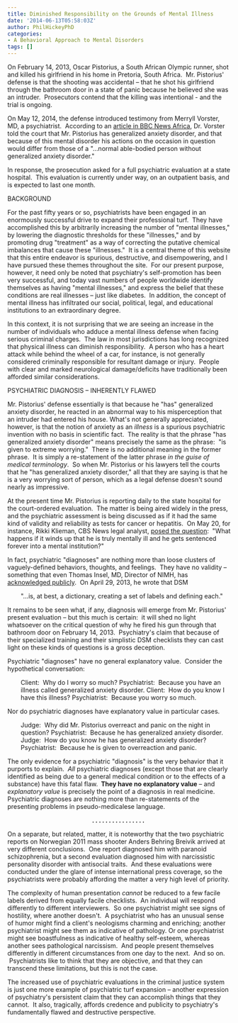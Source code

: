 ```yaml
---
title: Diminished Responsibility on the Grounds of Mental Illness
date: '2014-06-13T05:58:03Z'
author: PhilHickeyPhD
categories:
- A Behavioral Approach to Mental Disorders
tags: []
---
```


On February 14, 2013, Oscar Pistorius, a South African Olympic runner, shot and killed his girlfriend in his home in Pretoria, South Africa.  Mr. Pistorius' defense is that the shooting was accidental – that he shot his girlfriend through the bathroom door in a state of panic because he believed she was an intruder.  Prosecutors contend that the killing was intentional - and the trial is ongoing.

On May 12, 2014, the defense introduced testimony from Merryll Vorster, MD, a psychiatrist.  According to an <a href="http://www.bbc.com/news/world-africa-27371430">article in BBC News Africa</a>, Dr. Vorster told the court that Mr. Pistorius has generalized anxiety disorder, and that because of this mental disorder his actions on the occasion in question would differ from those of a "…normal able-bodied person without generalized anxiety disorder."

In response, the prosecution asked for a full psychiatric evaluation at a state hospital.  This evaluation is currently under way, on an outpatient basis, and is expected to last one month.

BACKGROUND

For the past fifty years or so, psychiatrists have been engaged in an enormously successful drive to expand their professional turf.  They have accomplished this by arbitrarily increasing the number of "mental illnesses," by lowering the diagnostic thresholds for these "illnesses," and by promoting drug "treatment" as a way of correcting the putative chemical imbalances that cause these "illnesses."  It is a central theme of this website that this entire endeavor is spurious, destructive, and disempowering, and I have pursued these themes throughout the site.  For our present purpose, however, it need only be noted that psychiatry's self-promotion has been very successful, and today vast numbers of people worldwide identify themselves as having "mental illnesses," and express the belief that these conditions are real illnesses – just like diabetes.  In addition, the concept of mental illness has infiltrated our social, political, legal, and educational institutions to an extraordinary degree.

In this context, it is not surprising that we are seeing an increase in the number of individuals who adduce a mental illness defense when facing serious criminal charges.  The law in most jurisdictions has long recognized that physical illness can diminish responsibility.  A person who has a heart attack while behind the wheel of a car, for instance, is not generally considered criminally responsible for resultant damage or injury.  People with clear and marked neurological damage/deficits have traditionally been afforded similar considerations.

PSYCHIATRIC DIAGNOSIS – INHERENTLY FLAWED

Mr. Pistorius' defense essentially is that because he "has" generalized anxiety disorder, he reacted in an abnormal way to his misperception that an intruder had entered his house. What's not generally appreciated, however, is that the notion of anxiety as an <em>illness</em> is a spurious psychiatric invention with no basis in scientific fact.  The reality is that the phrase "has generalized anxiety disorder" means precisely the same as the phrase:  "is given to extreme worrying."  There is no additional meaning in the former phrase.  It is simply a re-statement of the latter phrase <em>in the guise of medical terminology</em>.  So when Mr. Pistorius or his lawyers tell the courts that he "has generalized anxiety disorder," all that they are saying is that he is a very worrying sort of person, which as a legal defense doesn't sound nearly as impressive.

At the present time Mr. Pistorius is reporting daily to the state hospital for the court-ordered evaluation.  The matter is being aired widely in the press, and the psychiatric assessment is being discussed as if it had the same kind of validity and reliability as tests for cancer or hepatitis.  On May 20, for instance, Rikki Klieman, CBS News legal analyst, <a href="http://www.cbsnews.com/news/oscar-pistorius-mental-health-analysis-did-diagnosis-backfire-on-his-defense-team/">posed the question</a>:  "What happens if it winds up that he is truly mentally ill and he gets sentenced forever into a mental institution?"

In fact, psychiatric "diagnoses" are nothing more than loose clusters of vaguely-defined behaviors, thoughts, and feelings.  They have no validity – something that even Thomas Insel, MD, Director of NIMH, has <a href="http://www.nimh.nih.gov/about/director/2013/transforming-diagnosis.shtml">acknowledged publicly</a>.  On April 29, 2013, he wrote that DSM
<p style="padding-left: 30px;">"…is, at best, a dictionary, creating a set of labels and defining each."</p>
It remains to be seen what, if any, diagnosis will emerge from Mr. Pistorius' present evaluation – but this much is certain:  it will shed no light whatsoever on the critical question of why he fired his gun through that bathroom door on February 14, 2013.  Psychiatry's claim that because of their specialized training and their simplistic DSM checklists they can cast light on these kinds of questions is a gross deception.

Psychiatric "diagnoses" have no general explanatory value.  Consider the hypothetical conversation:
<p style="padding-left: 30px;">Client:  Why do I worry so much?
Psychiatrist:  Because you have an illness called generalized anxiety disorder.
Client:  How do you know I have this illness?
Psychiatrist:  Because you worry so much.</p>
Nor do psychiatric diagnoses have explanatory value in particular cases.
<p style="padding-left: 30px;">Judge:  Why did Mr. Pistorius overreact and panic on the night in question?
Psychiatrist:  Because he has generalized anxiety disorder.
Judge:  How do you know he has generalized anxiety disorder?
Psychiatrist:  Because he is given to overreaction and panic.</p>
The only evidence for a psychiatric "diagnosis" is the very behavior that it purports to explain.  <em>All</em> psychiatric diagnoses (except those that are clearly identified as being due to a general medical condition or to the effects of a substance) have this fatal flaw. <strong> They have no explanatory value</strong> – and <em>explanatory value</em> is precisely the point of a diagnosis in real medicine.  Psychiatric diagnoses are nothing more than re-statements of the presenting problems in pseudo-medicalese language.
<p style="text-align: center;"><strong>. . . . . . . . . . . . . . . .</strong><strong> </strong></p>
On a separate, but related, matter, it is noteworthy that the two psychiatric reports on Norwegian 2011 mass shooter Anders Behring Breivik arrived at very different conclusions.  One report diagnosed him with paranoid schizophrenia, but a second evaluation diagnosed him with narcissistic personality disorder with antisocial traits.  And these evaluations were conducted under the glare of intense international press coverage, so the psychiatrists were probably affording the matter a very high level of priority.

The complexity of human presentation <em>cannot</em> be reduced to a few facile labels derived from equally facile checklists.  An individual will respond differently to different interviewers.  So one psychiatrist might see signs of hostility, where another doesn't.  A psychiatrist who has an unusual sense of humor might find a client's neologisms charming and enriching; another psychiatrist might see them as indicative of pathology. Or one psychiatrist might see boastfulness as indicative of healthy self-esteem, whereas another sees pathological narcissism.  And people present themselves differently in different circumstances from one day to the next.  And so on.  Psychiatrists like to think that they are objective, and that they can transcend these limitations, but this is not the case.

The increased use of psychiatric evaluations in the criminal justice system is just one more example of psychiatric turf expansion – another expression of psychiatry's persistent claim that they can accomplish things that they cannot.  It also, tragically, affords credence and publicity to psychiatry's fundamentally flawed and destructive perspective.